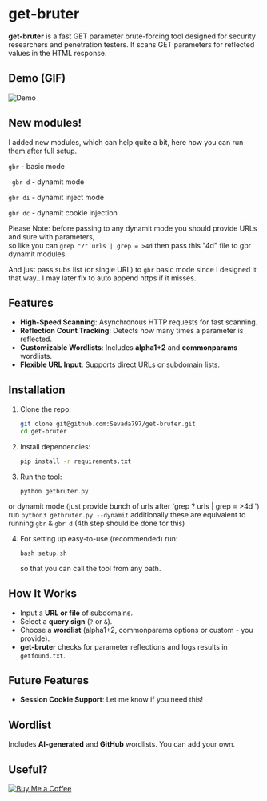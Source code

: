 # get-bruter

**get-bruter** is a fast GET parameter brute-forcing tool designed for security researchers and penetration testers. It scans GET parameters for reflected values in the HTML response.

## Demo (GIF)
![Demo](https://github.com/Sevada797/get-bruter/blob/main/assets/Get-Bruter_demo.gif?raw=true)

## New modules!
I added new modules, which can help quite a bit, here how you can run them after full setup.

```gbr``` - basic mode

``` gbr d``` - dynamit mode

```gbr di``` - dynamit inject mode

```gbr dc``` - dynamit cookie injection

Please Note: before passing to any dynamit mode you should provide URLs and sure with parameters, <br>
so like you can `grep "?" urls | grep = >4d` then pass this "4d" file to gbr dynamit modules.

And just pass subs list (or single URL) to ```gbr``` basic mode since I designed it that way.. I may later fix to auto append https if it misses.

## Features

- **High-Speed Scanning**: Asynchronous HTTP requests for fast scanning.
- **Reflection Count Tracking**: Detects how many times a parameter is reflected.
- **Customizable Wordlists**: Includes **alpha1+2** and **commonparams** wordlists.
- **Flexible URL Input**: Supports direct URLs or subdomain lists.

## Installation

1. Clone the repo:

    ```bash
    git clone git@github.com:Sevada797/get-bruter.git
    cd get-bruter
    ```

2. Install dependencies:

    ```bash
    pip install -r requirements.txt
    ```

3. Run the tool:

    ```
    python getbruter.py
    ```
or dynamit mode (just provide bunch of urls after 'grep ? urls | grep = >4d ')
run ```
    python3 getbruter.py --dynamit
    ```
additionally these are equivalent to running `gbr` & `gbr d` (4th step should be done for this)

4. For setting up easy-to-use (recommended) run:

    ```
    bash setup.sh
    ```
    so that you can call the tool from any path.

## How It Works

- Input a **URL or file** of subdomains.
- Select a **query sign** (`?` or `&`).
- Choose a **wordlist** (alpha1+2, commonparams options or custom - you provide).
- **get-bruter** checks for parameter reflections and logs results in `getfound.txt`.

## Future Features

- **Session Cookie Support**: Let me know if you need this!

## Wordlist

Includes **AI-generated** and **GitHub** wordlists. You can add your own.

## Useful?

[![Buy Me a Coffee](https://img.shields.io/badge/Buy%20Me%20a%20Coffee-donate-orange?style=flat&logo=buy-me-a-coffee)](https://buymeacoffee.com/zatikyansed)
